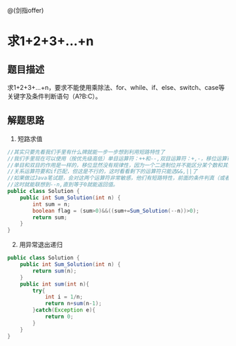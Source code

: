 @(剑指offer)

# 求1+2+3+...+n

## 题目描述
求1+2+3+...+n，要求不能使用乘除法、for、while、if、else、switch、case等关键字及条件判断语句（A?B:C）。

## 解题思路
1. 短路求值
```java
//其实只要先看我们手里有什么牌就能一步一步想到利用短路特性了
//我们手里现在可以使用（按优先级高低）单目运算符：++和--,双目运算符：+,-，移位运算符<<和>>，关系运算符>,<等，逻辑运算符&&，||,&,|,^，赋值=
//单目和双目的作用是一样的，移位显然没有规律性，因为一个二进制位并不能区分某个数和其他数，这也就排除了&,|,^,因为不需要做位运算了
//关系运算符要和if匹配，但这是不行的，这时看看剩下的运算符只能选&&,||了
//如果做过Java笔试题，会对这两个运算符非常敏感，他们有短路特性，前面的条件判真（或者假）了，就不会再执行后面的条件了
//这时就能联想到--n,直到等于0就能返回值。
public class Solution {
    public int Sum_Solution(int n) {
        int sum = n;
        boolean flag = (sum>0)&&((sum+=Sum_Solution(--n))>0);
        return sum;
    }
}
```
&ensp;
2. 用异常退出递归

```java
public class Solution {
    public int Sum_Solution(int n) {
        return sum(n);
    }
    public int sum(int n){
        try{
            int i = 1/n;
            return n+sum(n-1);
        }catch(Exception e){
            return 0;
        }
    }
}
```


